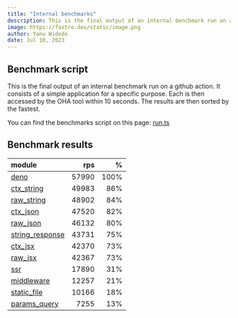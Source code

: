```yaml
---
title: "Internal benchmarks"
description: This is the final output of an internal benchmark run on a github action
image: https://fastro.dev/static/image.png
author: Yanu Widodo
date: Jul 10, 2023
---
```


## Benchmark script

This is the final output of an internal benchmark run on a github action. It consists of a simple application for a specific purpose. Each is then accessed by the OHA tool within 10 seconds. The results are then sorted by the fastest.

You can find the benchmarks script on this page: [run.ts](https://github.com/fastrodev/fastro/blob/main/bench/run.ts)

## Benchmark results


| module                                                                                       |   rps |    % |
| :------------------------------------------------------------------------------------------- | ----: | ---: |
| [deno](https://github.com/fastrodev/fastro/blob/main/examples/deno.ts)                       | 57990 | 100% |
| [ctx_string](https://github.com/fastrodev/fastro/blob/main/examples/ctx_string.ts)           | 49983 |  86% |
| [raw_string](https://github.com/fastrodev/fastro/blob/main/examples/raw_string.ts)           | 48902 |  84% |
| [ctx_json](https://github.com/fastrodev/fastro/blob/main/examples/ctx_json.ts)               | 47520 |  82% |
| [raw_json](https://github.com/fastrodev/fastro/blob/main/examples/raw_json.ts)               | 46132 |  80% |
| [string_response](https://github.com/fastrodev/fastro/blob/main/examples/string_response.ts) | 43731 |  75% |
| [ctx_jsx](https://github.com/fastrodev/fastro/blob/main/examples/ctx_jsx.tsx)                | 42370 |  73% |
| [raw_jsx](https://github.com/fastrodev/fastro/blob/main/examples/raw_jsx.tsx)                | 42367 |  73% |
| [ssr](https://github.com/fastrodev/fastro/blob/main/examples/ssr.ts)                         | 17890 |  31% |
| [middleware](https://github.com/fastrodev/fastro/blob/main/examples/middleware.ts)           | 12257 |  21% |
| [static_file](https://github.com/fastrodev/fastro/blob/main/examples/static_file.ts)         | 10166 |  18% |
| [params_query](https://github.com/fastrodev/fastro/blob/main/examples/params_query.ts)       |  7255 |  13% |